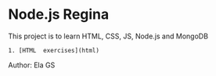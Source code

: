 # Node.js Regina

This project is to learn HTML, CSS, JS, Node.js and MongoDB

    1. [HTML  exercises](html)

Author: Ela GS
